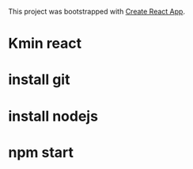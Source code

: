 This project was bootstrapped with [Create React App](https://github.com/facebook/create-react-app).

# Kmin react
# install git 
# install nodejs
# npm start

